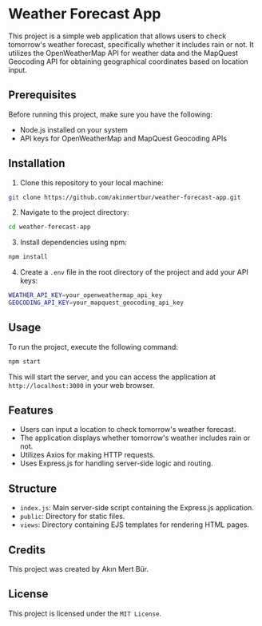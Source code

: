# Weather Forecast App

This project is a simple web application that allows users to check tomorrow's weather forecast, specifically whether it includes rain or not. It utilizes the OpenWeatherMap API for weather data and the MapQuest Geocoding API for obtaining geographical coordinates based on location input.

## Prerequisites

Before running this project, make sure you have the following:

- Node.js installed on your system
- API keys for OpenWeatherMap and MapQuest Geocoding APIs

## Installation

1. Clone this repository to your local machine:

```bash
git clone https://github.com/akinmertbur/weather-forecast-app.git
```

2. Navigate to the project directory:

```bash
cd weather-forecast-app
```

3. Install dependencies using npm:

```bash
npm install
```

4. Create a `.env` file in the root directory of the project and add your API keys:

```bash
WEATHER_API_KEY=your_openweathermap_api_key
GEOCODING_API_KEY=your_mapquest_geocoding_api_key
```

## Usage

To run the project, execute the following command:

```bash
npm start
```

This will start the server, and you can access the application at `http://localhost:3000` in your web browser.

## Features

* Users can input a location to check tomorrow's weather forecast.
* The application displays whether tomorrow's weather includes rain or not.
* Utilizes Axios for making HTTP requests.
* Uses Express.js for handling server-side logic and routing.

## Structure

* `index.js`: Main server-side script containing the Express.js application.
* `public`: Directory for static files.
* `views`: Directory containing EJS templates for rendering HTML pages.

## Credits

This project was created by Akın Mert Bür.

## License

This project is licensed under the `MIT License`.
